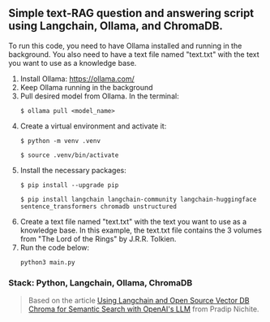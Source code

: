 ## Simple text-RAG question and answering script using Langchain, Ollama, and ChromaDB.

To run this code, you need to have Ollama installed and running in the background. You also need to have a text file named "text.txt" with the text you want to use as a knowledge base.

1) Install Ollama: https://ollama.com/
2) Keep Ollama running in the background
3) Pull desired model from Ollama. In the terminal:
    ```
    $ ollama pull <model_name>
    ```
4) Create a virtual environment and activate it:
    ```
    $ python -m venv .venv
    ```
    ```
    $ source .venv/bin/activate
    ```
5) Install the necessary packages:
    ```
    $ pip install --upgrade pip
    ```
    ```
    $ pip install langchain langchain-community langchain-huggingface sentence_transformers chromadb unstructured
    ```
6) Create a text file named "text.txt" with the text you want to use as a knowledge base. In this example, the text.txt file contains the 3 volumes from "The Lord of the Rings" by J.R.R. Tolkien.
7) Run the code below:
    ```
    python3 main.py
    ```

###  **Stack:** Python, Langchain, Ollama, ChromaDB

> Based on the article [Using Langchain and Open Source Vector DB Chroma for Semantic Search with OpenAI's LLM](https://blog.futuresmart.ai/using-langchain-and-open-source-vector-db-chroma-for-semantic-search-with-openais-llm) from Pradip Nichite.
